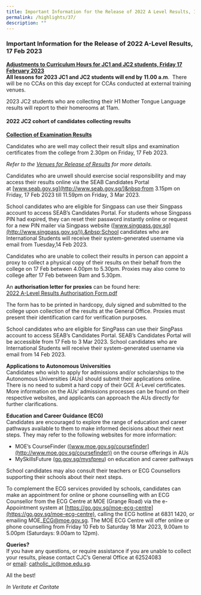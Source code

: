 ```yaml
---
title: Important Information for the Release of 2022 A Level Results, 17 Feb 2023
permalink: /highlights/37/
description: ""
---
```

### **Important Information for the Release of 2022 A-Level Results, 17 Feb 2023**
<b><u>Adjustments to Curriculum Hours for JC1 and JC2 students, Friday 17 February 2023</u></b><br>
**All lessons for 2023 JC1 and JC2 students will end by**&nbsp;**11.00 a.m**.&nbsp; There will be no CCAs on this day except for CCAs conducted at external training venues.&nbsp;

2023 JC2 students who are collecting their H1 Mother Tongue Language results will report to their homerooms at 11am.

#### **2022 JC2 cohort of candidates collecting results**
<b><u>Collection of Examination Results</u></b><br>

Candidates who are well may collect their result slips and examination certificates from the college from 2.30pm on Friday, 17 Feb 2023.

_Refer to the&nbsp;[Venues for Release of Results](/highlights/36/)&nbsp;for more details._

Candidates who are unwell should exercise social responsibility and may access their results online via the SEAB Candidates Portal at&nbsp;[www.seab.gov.sg](http://www.seab.gov.sg/)&nbsp;from 3.15pm on Friday, 17 Feb 2023 till 11.59pm on Friday, 3 Mar 2023.

School candidates who are eligible for Singpass can use their Singpass account to access SEAB’s Candidates Portal. For students whose Singpass PIN had expired, they can reset their password instantly online or request for a new PIN mailer via Singpass website ([www.singpass.gov.sg](http://www.singpass.gov.sg/)).&nbsp;School candidates who are International Students will receive their system-generated username via email from Tuesday,14 Feb 2023.

Candidates who are unable to collect their results in person can appoint a proxy to collect a physical copy of their results on their behalf from the college on 17 Feb between 4.00pm to 5.30pm. Proxies may also come to college after 17 Feb between 9am and 5.30pm.

An&nbsp;**authorisation letter for proxies**&nbsp;can be found here:<br>
[2022 A-Level Results Authorisation Form.pdf](/files/2022%20A-Level%20Results%20Authorisation%20Form.pdf)

The form has to be printed in hardcopy, duly signed and submitted to the college upon collection of the results at the General Office.&nbsp;Proxies must present their identification card for verification purposes.

School candidates who are eligible for SingPass can use their SingPass account to access SEAB’s Candidates Portal. SEAB’s Candidates Portal will be accessible from 17 Feb to 3 Mar 2023. School candidates who are International Students will receive their system-generated username via email from 14 Feb 2023.

**Applications to Autonomous Universities**<br>
Candidates who wish to apply for admissions and/or scholarships to the Autonomous Universities (AUs) should submit their applications online. There is no need to submit a hard copy of their GCE A-Level certificates. More information on the AUs’ admissions processes can be found on their respective websites, and applicants can approach the AUs directly for further clarifications.&nbsp;&nbsp;

**Education and Career Guidance (ECG)**<br>
Candidates are encouraged to explore the range of education and career pathways available to them to make informed decisions about their next steps. They may refer to the following websites for more information:

*   MOE’s CourseFinder ([www.moe.gov.sg/coursefinder](http://www.moe.gov.sg/coursefinder)) on the course offerings in AUs
*   MySkillsFuture ([go.gov.sg/mysfpreu](http://go.gov.sg/mysfpreu)) on education and career pathways

School candidates may also consult their teachers or ECG Counsellors supporting their schools about their next steps.&nbsp;

To complement the ECG services provided by schools, candidates can make an appointment for online or phone counselling with an ECG Counsellor from the ECG Centre at MOE (Grange Road) via the e-Appointment system at&nbsp;[https://go.gov.sg/moe-ecg-centre](https://go.gov.sg/moe-ecg-centre), calling the ECG hotline at 6831 1420, or emailing MOE\_ECG@moe.gov.sg. The MOE ECG Centre will offer online or phone counselling from Friday 10 Feb to Saturday 18 Mar 2023, 9.00am to 5.00pm (Saturdays: 9.00am to 12pm).&nbsp;

**Queries?** <br>
If you have any questions, or require assistance if you are unable to collect your results, please contact CJC’s General Office at 62524083 or&nbsp;[email](mailto:catholic_jc@moe.edu.sg):&nbsp;[catholic\_jc@moe.edu.sg](mailto:catholic_jc@moe.edu.sg).

All the best!  

_In Veritate et Caritate_